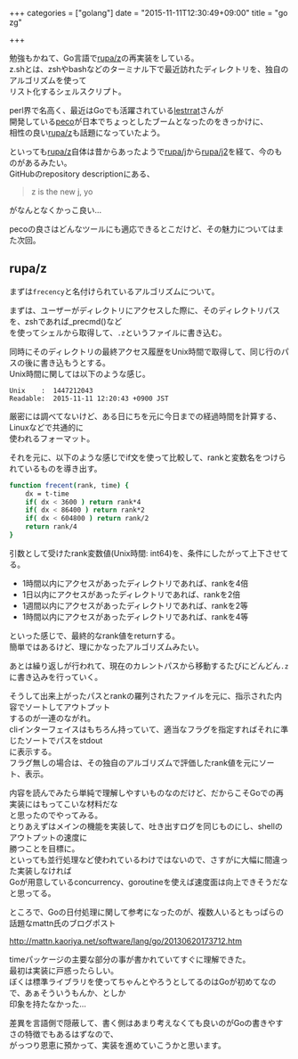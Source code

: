 +++
categories = ["golang"]
date = "2015-11-11T12:30:49+09:00"
title = "go zg"

+++

勉強もかねて、Go言語で[rupa/z](https://github.com/rupa/z)の再実装をしている。  
z.shとは、zshやbashなどのターミナル下で最近訪れたディレクトリを、独自のアルゴリズムを使って  
リスト化するシェルスクリプト。

perl界で名高く、最近はGoでも活躍されている[lestrrat](https://github.com/lestrrat)さんが  
開発している[peco](https://github.com/peco/peco)が日本でちょっとしたブームとなったのをきっかけに、  
相性の良い[rupa/z](https://github.com/rupa/z)も話題になっていたよう。

といっても[rupa/z](https://github.com/rupa/z)自体は昔からあったようで[rupa/j](https://github.com/rupa/j)から[rupa/j2](https://github.com/rupa/j2)を経て、今のものがあるみたい。  
GitHubのrepository descriptionにある、

> z is the new j, yo

がなんとなくかっこ良い…

pecoの良さはどんなツールにも適応できるとこだけど、その魅力についてはまた次回。

## rupa/z
まずは`frecency`と名付けられているアルゴリズムについて。

まずは、ユーザーがディレクトリにアクセスした際に、そのディレクトリパスを、zshであれば_precmd()など  
を使ってシェルから取得して、`.z`というファイルに書き込む。

同時にそのディレクトリの最終アクセス履歴をUnix時間で取得して、同じ行のパスの後に書き込もうとする。  
Unix時間に関しては以下のような感じ。

```
Unix    :  1447212043
Readable:  2015-11-11 12:20:43 +0900 JST
```

厳密には調べてないけど、ある日にちを元に今日までの経過時間を計算する、Linuxなどで共通的に  
使われるフォーマット。  

それを元に、以下のような感じでif文を使って比較して、rankと変数名をつけられているものを導き出す。

```bash
function frecent(rank, time) {
    dx = t-time
    if( dx < 3600 ) return rank*4
    if( dx < 86400 ) return rank*2
    if( dx < 604800 ) return rank/2
    return rank/4
}
```

引数として受けたrank変数値(Unix時間: int64)を、条件にしたがって上下させてる。  

- 1時間以内にアクセスがあったディレクトリであれば、rankを4倍
-   1日以内にアクセスがあったディレクトリであれば、rankを2倍
- 1週間以内にアクセスがあったディレクトリであれば、rankを2等
- 1時間以内にアクセスがあったディレクトリであれば、rankを4等

といった感じで、最終的なrank値をreturnする。  
簡単ではあるけど、理にかなったアルゴリズムみたい。

あとは繰り返しが行われて、現在のカレントパスから移動するたびにどんどん`.z`に書き込みを行っていく。  

そうして出来上がったパスとrankの羅列されたファイルを元に、指示された内容でソートしてアウトプット  
するのが一連のながれ。  
cliインターフェイスはもちろん持っていて、適当なフラグを指定すればそれに準じたソートでパスをstdout  
に表示する。  
フラグ無しの場合は、その独自のアルゴリズムで評価したrank値を元にソート、表示。


内容を読んでみたら単純で理解しやすいものなのだけど、だからこそGoでの再実装にはもってこいな材料だな  
と思ったのでやってみる。  
とりあえずはメインの機能を実装して、吐き出すログを同じものにし、shellのアウトプットの速度に  
勝つことを目標に。  
といっても並行処理など使われているわけではないので、さすがに大幅に間違った実装しなければ  
Goが用意しているconcurrency、goroutineを使えば速度面は向上できそうだなと思ってる。

ところで、Goの日付処理に関して参考になったのが、複数人いるともっぱらの話題なmattn氏のブログポスト  

http://mattn.kaoriya.net/software/lang/go/20130620173712.htm

timeパッケージの主要な部分の事が書かれていてすぐに理解できた。  
最初は実装に戸惑ったらしい。  
ぼくは標準ライブラリを使ってちゃんとやろうとしてるのはGoが初めてなので、あぁそういうもんか、としか  
印象を持たなかった…  

差異を言語側で隠蔽して、書く側はあまり考えなくても良いのがGoの書きやすさの特徴でもあるはずなので、  
がっつり恩恵に預かって、実装を進めていこうかと思います。
